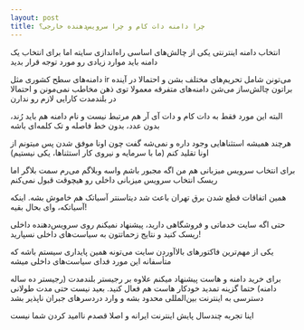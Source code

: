 ```yaml
---
layout: post
title: چرا دامنه دات کام و چرا سرویس‌دهنده خارجی؟
---
```


انتخاب دامنه اینترنتی یکی از چالش‌های اساسی راه‌اندازی سایته اما برای انتخاب یک دامنه باید موارد زیادی رو مورد توجه قرار بدید

دامنه‌های سطح کشوری مثل ir می‌تونن شامل تحریم‌های مختلف بشن و احتمالا در آینده براتون چالش‌ساز می‌شن
دامنه‌های متفرقه معمولا توی ذهن مخاطب نمی‌مونن و احتمالا در بلندمدت کارایی لازم رو ندارن

البته این مورد فقط به دات کام و دات آی آر هم مرتبط نیست و نام دامنه هم باید رُند، بدون عدد، بدون خط فاصله و تک کلمه‌ای باشه

هرچند همیشه استثناهایی وجود داره و نمی‌شه گفت چون اونا موفق شدن پس میتونم از اونا تقلید کنم (ما با سرمایه و نیروی کار استثناها، یکی نیستیم)

برای انتخاب سرویس میزبانی هم من اگه مجبور باشم واسه وبلاگم می‌رم سمت بلاگر اما ریسک انتخاب سرویس میزبانی داخلی رو هیچوقت قبول نمی‌کنم

همین اتفاقات قطع شدن برق تهران باعث شد دیتاسنتر آسیاتک هم خاموش بشه. اینکه آسیاتکه، وای بحال بقیه!

حتی اگه سایت خدماتی و فروشگاهی دارید، پیشنهاد نمیکنم روی سرویس‌دهنده داخلی ریسک کنید و نتایج زحماتتون به سیاست‌های داخلی نسپارید!

یکی از مهم‌ترین فاکتورهای بالاآوردن سایت می‌تونه همین پایداری سیستم باشه که متأسفانه این مورد فدای سیاست‌های داخلی میشه

برای خرید دامنه و هاست پیشنهاد میکنم علاوه بر رجیستر بلندمدت (رجیستر ده ساله دامنه) حتما گزینه تمدید خودکار هاست هم فعال کنید. بعید نیست حتی مدت طولانی دسترسی به اینترنت بین‌المللی محدود بشه و وارد دردسرهای جبران ناپذیر بشد

اینا تجربه چندسال پایش اینترنت ایرانه و اصلا قصدم ناامید کردن شما نیست
